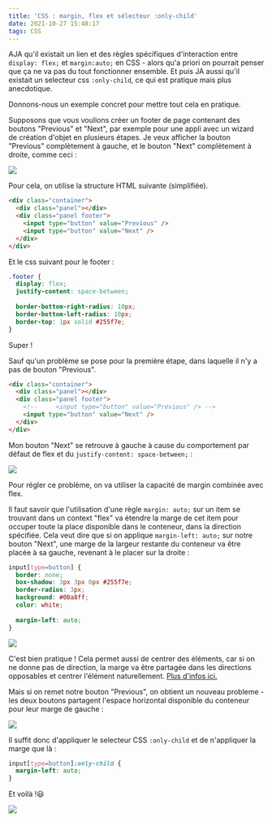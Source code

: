 ```yaml
---
title: 'CSS : margin, flex et sélecteur :only-child'
date: 2021-10-27 15:48:17
tags: CSS
---
```


AJA qu'il existait un lien et des règles spécifiques d'interaction entre `display: flex;` et `margin:auto;` en CSS - alors qu'a priori on pourrait penser que ça ne va pas du tout fonctionner ensemble. Et puis JA aussi qu'il existait un selecteur css `:only-child`, ce qui est pratique mais plus anecdotique.

Donnons-nous un exemple concret pour mettre tout cela en pratique.

Supposons que vous voulions créer un footer de page contenant des boutons "Previous" et "Next", par exemple pour une appli avec un wizard de création d'objet en plusieurs étapes.
Je veux afficher la bouton "Previous" complètement à gauche, et le bouton "Next" complètement à droite, comme ceci : 

![](default.png)

Pour cela, on utilise la structure HTML suivante (simplifiée).

```HTML
<div class="container">
  <div class="panel"></div>
  <div class="panel footer">
    <input type="button" value="Previous" />
    <input type="button" value="Next" />
  </div>
</div>
```

Et le css suivant pour le footer :

```CSS
.footer {
  display: flex;
  justify-content: space-between;
  
  border-bottom-right-radius: 10px;
  border-bottom-left-radius: 10px;
  border-top: 1px solid #255f7e;
}
```

Super ! 

Sauf qu'un problème se pose pour la première étape, dans laquelle il n'y a pas de bouton "Previous". 

```HTML
<div class="container">
  <div class="panel"></div>
  <div class="panel footer">
    <!--     <input type="button" value="Previous" /> -->
    <input type="button" value="Next" />
  </div>
</div>
```

Mon bouton "Next" se retrouve à gauche à cause du comportement par défaut de flex et du `justify-content: space-between;` :


![](issue.png)


Pour régler ce problème, on va utiliser la capacité de margin combinée avec flex. 

Il faut savoir que l'utilisation d'une règle `margin: auto;` sur un item se trouvant dans un context "flex" va étendre la marge de cet item pour occuper toute la place disponible dans le conteneur, dans la direction spécifiée. 
Cela veut dire que si on applique `margin-left: auto;` sur notre bouton "Next", une marge de la largeur restante du conteneur va être placée à sa gauche, revenant à le placer sur la droite : 

```CSS
input[type=button] {
  border: none;
  box-shadow: 3px 3px 0px #255f7e;
  border-radius: 3px;
  background: #00a8ff;
  color: white;
  
  margin-left: auto;
}
```

![](fix-1.png)

C'est bien pratique ! Cela permet aussi de centrer des éléments, car si on ne donne pas de direction, la marge va être partagée dans les directions opposables et centrer l'élément naturellement. [Plus d'infos ici.](https://css-tricks.com/the-peculiar-magic-of-flexbox-and-auto-margins/)

Mais si on remet notre bouton "Previous", on obtient un nouveau probleme - les deux boutons partagent l'espace horizontal disponible du conteneur pour leur marge de gauche : 

![](issue-2.png)

Il suffit donc d'appliquer le selecteur CSS `:only-child` et de n'appliquer la marge que là : 

```CSS
input[type=button]:only-child {
  margin-left: auto;
}
```

Et voilà !😃

![](fix-2.png)

